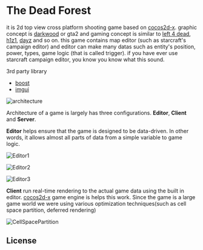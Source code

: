 The Dead Forest
=====

it is 2d top view cross platform shooting game based on [cocos2d-x](http://cocos2d-x.org).
graphic concept is [darkwood](http://store.steampowered.com/app/274520/) or gta2 and gaming concept is similar to [left 4 dead](http://store.steampowered.com/agecheck/app/550/), [h1z1](http://store.steampowered.com/app/295110/), [dayz](http://store.steampowered.com/agecheck/app/221100/) and so on. this game contains map editor (such as starcraft's campaign editor) and editor can make many datas such as entity's position, power, types, game logic (that is called trigger). if you have ever use starcraft campaign editor, you know you know what this sound.

3rd party library
- [boost](http://boost.org)
- [imgui](https://github.com/ocornut/imgui)

![architecture](http://i.imgur.com/1ZDGMvw.png)

Architecture of a game is largely has three configurations. **Editor**, **Client** and **Server**.

**Editor** helps ensure that the game is designed to be data-driven. In other words, it allows almost all parts of data from a simple variable to game logic.

![Editor1](http://i.imgur.com/T0qvX9g.png)

![Editor2](http://i.imgur.com/oLbEKhg.png)

![Editor3](http://i.imgur.com/8SU7Xjb.png)

**Client** run real-time rendering to the actual game data using the built in editor. [cocos2d-x](http://cocos2d-x.org) game engine is helps this work. Since the game is a large game world we were using various optimization techniques(such as cell space partition, deferred rendering)

![CellSpacePartition](http://i.imgur.com/tCV8nCm.jpg)

License
-------

